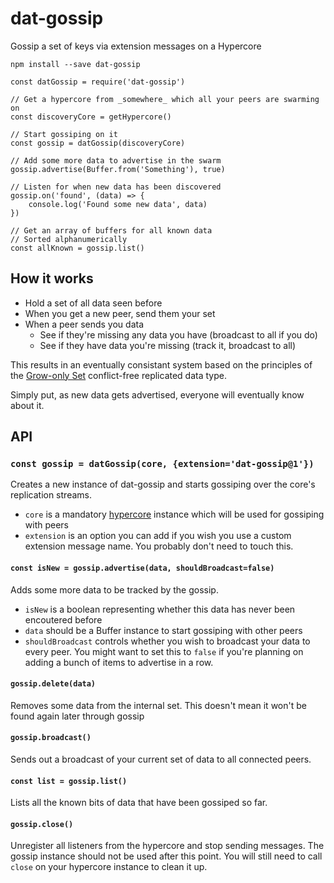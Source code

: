 # dat-gossip
Gossip a set of keys via extension messages on a Hypercore

```shell
npm install --save dat-gossip
```

```example
const datGossip = require('dat-gossip')

// Get a hypercore from _somewhere_ which all your peers are swarming on
const discoveryCore = getHypercore()

// Start gossiping on it
const gossip = datGossip(discoveryCore)

// Add some more data to advertise in the swarm
gossip.advertise(Buffer.from('Something'), true)

// Listen for when new data has been discovered
gossip.on('found', (data) => {
	console.log('Found some new data', data)
})

// Get an array of buffers for all known data
// Sorted alphanumerically
const allKnown = gossip.list()
```

## How it works

- Hold a set of all data seen before
- When you get a new peer, send them your set
- When a peer sends you data
	- See if they're missing any data you have (broadcast to all if you do)
	- See if they have data you're missing (track it, broadcast to all)

This results in an eventually consistant system based on the principles of the [Grow-only Set](https://en.wikipedia.org/wiki/Conflict-free_replicated_data_type#G-Set_(Grow-only_Set)) conflict-free replicated data type.

Simply put, as new data gets advertised, everyone will eventually know about it.

## API

### `const gossip = datGossip(core, {extension='dat-gossip@1'})`

Creates a new instance of dat-gossip and starts gossiping over the core's replication streams.

- `core` is a mandatory [hypercore](https://github.com/mafintosh/hypercore) instance which will be used for gossiping with peers
- `extension` is an option you can add if you wish you use a custom extension message name. You probably don't need to touch this.

#### `const isNew = gossip.advertise(data, shouldBroadcast=false)`

Adds some more data to be tracked by the gossip.

- `isNew` is a boolean representing whether this data has never been encoutered before
- `data` should be a Buffer instance to start gossiping with other peers
- `shouldBroadcast` controls whether you wish to broadcast your data to every peer. You might want to set this to `false` if you're planning on adding a bunch of items to advertise in a row.

#### `gossip.delete(data)`

Removes some data from the internal set. This doesn't mean it won't be found again later through gossip

#### `gossip.broadcast()`

Sends out a broadcast of your current set of data to all connected peers.

#### `const list = gossip.list()`

Lists all the known bits of data that have been gossiped so far.

#### `gossip.close()`

Unregister all listeners from the hypercore and stop sending messages.
The gossip instance should not be used after this point.
You will still need to call `close` on your hypercore instance to clean it up.
